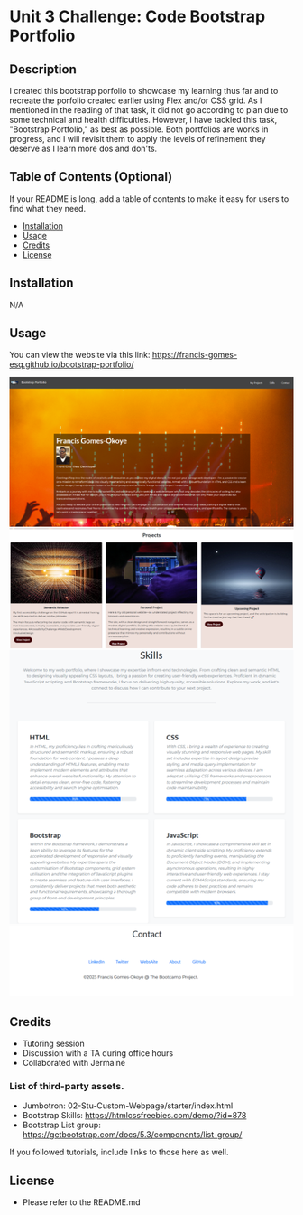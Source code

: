 # Unit 3 Challenge: Code Bootstrap Portfolio

## Description

I created this bootstrap porfolio to showcase my learning thus far and to recreate the porfolio created earlier using Flex and/or CSS grid. As I mentioned in the reading of that task, it did not go according to plan due to some technical and health difficulties. However, I have tackled this task, "Bootstrap Portfolio," as best as possible. Both portfolios are works in progress, and I will revisit them to apply the levels of refinement they deserve as I learn more dos and don'ts.

## Table of Contents (Optional)

If your README is long, add a table of contents to make it easy for users to find what they need.

-   [Installation](#installation)
-   [Usage](#usage)
-   [Credits](#credits)
-   [License](#license)

## Installation

N/A

## Usage

You can view the website via this link: https://francis-gomes-esq.github.io/bootstrap-portfolio/

![alt text](assets/images/about.png) ![alt text](assets/images/projects.png) ![alt text](assets/images/skills.png) ![alt text](assets/images/contact.png)

## Credits

-   Tutoring session
-   Discussion with a TA during office hours
-   Collaborated with Jermaine

### List of third-party assets.

-   Jumbotron: 02-Stu-Custom-Webpage/starter/index.html
-   Bootstrap Skills: https://htmlcssfreebies.com/demo/?id=878
-   Bootstrap List group: https://getbootstrap.com/docs/5.3/components/list-group/

If you followed tutorials, include links to those here as well.

## License

-   Please refer to the README.md
